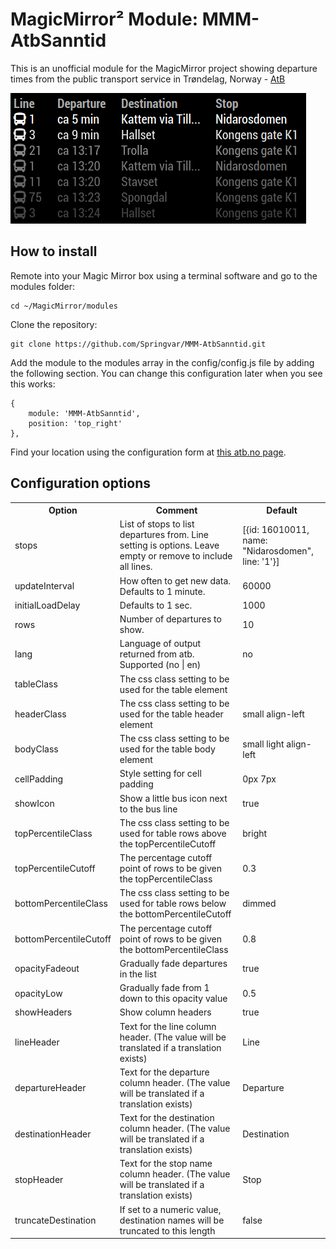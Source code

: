 # MagicMirror² Module: MMM-AtbSanntid
This is an unofficial module for the MagicMirror project showing departure times from the public transport service in Trøndelag, Norway - [AtB](https://www.atb.no/)

![Screenshot of module](screenshot.png)

## How to install

Remote into your Magic Mirror box using a terminal software and go to the modules folder:

    cd ~/MagicMirror/modules

Clone the repository:

	git clone https://github.com/Springvar/MMM-AtbSanntid.git

Add the module to the modules array in the config/config.js file by adding the following section. You can change this configuration later when you see this works:

	{
		module: 'MMM-AtbSanntid',
		position: 'top_right'
	},

Find your location using the configuration form at <a href="http://st.atb.no/New/minskjerm/FullScreenTransitConfig.aspx">this atb.no page</a>.

## Configuration options

<table style="width:100%">
	<tr>
		<th>Option</th>
		<th>Comment</th>
		<th>Default</th>
	</tr>
	<tr>
		<td>stops</td>
		<td>List of stops to list departures from. Line setting is options. Leave empty or remove to include all lines.</td>
		<td>[{id: 16010011, name: "Nidarosdomen", line: '1'}]</td>
	</tr>
	<tr>
		<td>updateInterval</td>
		<td>How often to get new data. Defaults to 1 minute.</td>
		<td>60000</td>
	</tr>
	<tr>
		<td>initialLoadDelay</td>
		<td>Defaults to 1 sec.</td>
		<td>1000</td>
	</tr>
	<tr>
		<td>rows</td>
		<td>Number of departures to show.</td>
		<td>10</td>
	</tr>
	<tr>
		<td>lang</td>
		<td>Language of output returned from atb. Supported (no | en)</td>
		<td>no</td>
	</tr>
	<tr>
		<td>tableClass</td>
		<td>The css class setting to be used for the table element</td>
		<td></td>
	</tr>
	<tr>
		<td>headerClass</td>
		<td>The css class setting to be used for the table header element</td>
		<td>small align-left</td>
	</tr>
	<tr>
		<td>bodyClass</td>
		<td>The css class setting to be used for the table body element</td>
		<td>small light align-left</td>
	</tr>
	<tr>
		<td>cellPadding</td>
		<td>Style setting for cell padding</td>
		<td>0px 7px</td>
	</tr>
	<tr>
		<td>showIcon</td>
		<td>Show a little bus icon next to the bus line</td>
		<td>true</td>
	</tr>
	<tr>
		<td>topPercentileClass</td>
		<td>The css class setting to be used for table rows above the topPercentileCutoff</td>
		<td>bright</td>
	</tr>
	<tr>
		<td>topPercentileCutoff</td>
		<td>The percentage cutoff point of rows to be given the topPercentileClass</td>
		<td>0.3</td>
	</tr>
	<tr>
		<td>bottomPercentileClass</td>
		<td>The css class setting to be used for table rows below the bottomPercentileCutoff</td>
		<td>dimmed</td>
	</tr>
	<tr>
		<td>bottomPercentileCutoff</td>
		<td>The percentage cutoff point of rows to be given the bottomPercentileClass</td>
		<td>0.8</td>
	</tr>
	<tr>
		<td>opacityFadeout</td>
		<td>Gradually fade departures in the list</td>
		<td>true</td>
	</tr>
	<tr>
		<td>opacityLow</td>
		<td>Gradually fade from 1 down to this opacity value</td>
		<td>0.5</td>
	</tr>
	<tr>
		<td>showHeaders</td>
		<td>Show column headers</td>
		<td>true</td>
	</tr>
	<tr>
		<td>lineHeader</td>
		<td>Text for the line column header. (The value will be translated if a translation exists)</td>
		<td>Line</td>
	</tr>
	<tr>
		<td>departureHeader</td>
		<td>Text for the departure column header. (The value will be translated if a translation exists)</td>
		<td>Departure</td>
	</tr>
	<tr>
		<td>destinationHeader</td>
		<td>Text for the destination column header. (The value will be translated if a translation exists)</td>
		<td>Destination</td>
	</tr>
	<tr>
		<td>stopHeader</td>
		<td>Text for the stop name column header. (The value will be translated if a translation exists)</td>
		<td>Stop</td>
	</tr>
	<tr>
		<td>truncateDestination</td>
		<td>If set to a numeric value, destination names will be truncated to this length</td>
		<td>false</td>
	</tr>
</table>
